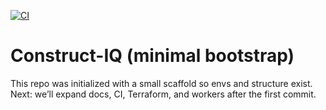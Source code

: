 [![CI](https://github.com/InfinityXone/construct-iq/actions/workflows/ci.yml/badge.svg)](https://github.com/InfinityXone/construct-iq/actions/workflows/ci.yml)
# Construct-IQ (minimal bootstrap)
This repo was initialized with a small scaffold so envs and structure exist.
Next: we’ll expand docs, CI, Terraform, and workers after the first commit.
